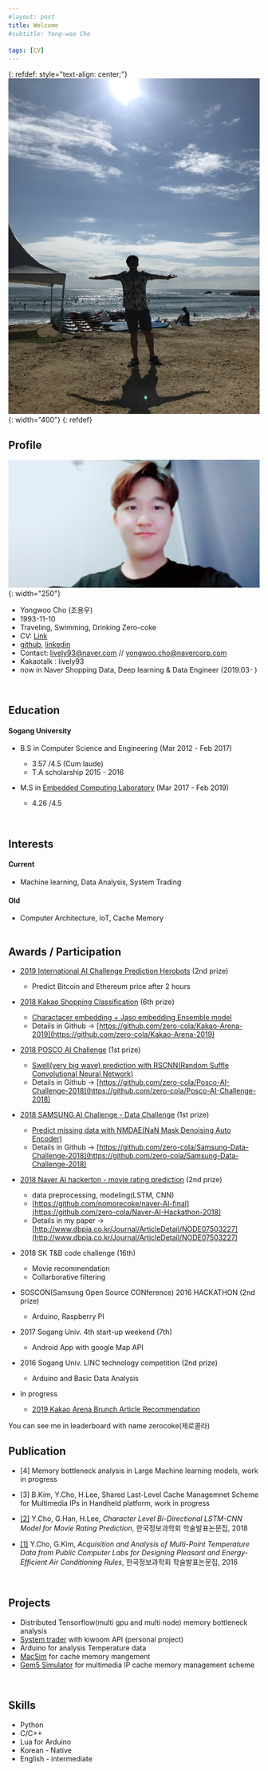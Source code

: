 ```yaml
---
#layout: post
title: Welcome
#subtitle: Yong-woo Cho

tags: [CV]
---
```


<!--
#You can write regular [markdown](http://markdowntutorial.com/) here and Jekyll will automatically convert it to a nice webpage.  I strongly encourage you to [take 5 minutes to learn how to write in markdown](http://markdowntutorial.com/) - it'll teach you how to transform regular text into bold/italics/headings/tables/etc.-->

{: refdef: style="text-align: center;"}
![Profile picture](/img/yangyang.jpg){: width="400"}
{: refdef}

## Profile 
![Profile picture](/img/profile.jpg){: width="250"}  
* Yongwoo Cho (조용우)
* 1993-11-10  
* Traveling, Swimming, Drinking Zero-coke
* CV: [Link](https://www.notion.so/zerocoke/Yongwoo-Cho-6567175c9e0c4864b44c5e9e0b096430)
* [github](https://github.com/nomorecoke), [linkedin](https://www.linkedin.com/in/yongwoo-cho-00629a169/)
* Contact: lively93@naver.com // yongwoo.cho@navercorp.com
* Kakaotalk : lively93
* now in Naver Shopping Data, Deep learning & Data Engineer (2019.03- )

&nbsp;
## Education
#### Sogang University    
   * B.S in Computer Science and Engineering (Mar 2012 - Feb 2017)
     * 3.57 /4.5 (Cum laude)  
     * T.A scholarship 2015 - 2016    

   * M.S in [Embedded Computing Laboratory](http://ecl.sogang.ac.kr) (Mar 2017 - Feb 2019) 
     * 4.26 /4.5
     
&nbsp;

## Interests 
#### Current
* Machine learning, Data Analysis, System Trading   
     
#### Old
* Computer Architecture, IoT, Cache Memory   
&nbsp;   


## Awards / Participation
* [2019 International AI Challenge Prediction Herobots](https://www.predictionherobots.com/challenge) (2nd prize)
  * Predict Bitcoin and Ethereum price after 2 hours
* [2018 Kakao Shopping Classification](https://arena.kakao.com/) (6th prize)
  * [Charactacer embedding + Jaso embedding Ensemble model](https://github.com/zero-cola/Kakao-Arena-2019)
  * Details in Github -> [https://github.com/zero-cola/Kakao-Arena-2019](https://github.com/zero-cola/Kakao-Arena-2019)


* [2018 POSCO AI Challenge](https://www.posco-aichallenge.kr/project/p02/) (1st prize)
  * [Swell(very big wave) prediction with RSCNN(Random Suffle Convolutional Neural Network)](https://github.com/zero-cola/Posco-AI-Challenge-2018)
  * Details in Github -> [https://github.com/zero-cola/Posco-AI-Challenge-2018](https://github.com/zero-cola/Posco-AI-Challenge-2018)


* [2018 SAMSUNG AI Challenge - Data Challenge](https://research.samsung.com/aichallenge/data) (1st prize)
  * [Predict missing data with NMDAE(NaN Mask Denoising Auto Encoder)](https://github.com/zero-cola/Samsung-Data-Challenge-2018)
  * Details in Github -> [https://github.com/zero-cola/Samsung-Data-Challenge-2018](https://github.com/zero-cola/Samsung-Data-Challenge-2018)
* [2018 Naver AI hackerton - movie rating prediction](https://github.com/naver/ai-hackathon-2018) (2nd prize)
  * data preprocessing, modeling(LSTM, CNN)
  * [https://github.com/nomorecoke/naver-AI-final](https://github.com/zero-cola/Naver-AI-Hackathon-2018)
  * Details in my paper -> [http://www.dbpia.co.kr/Journal/ArticleDetail/NODE07503227](http://www.dbpia.co.kr/Journal/ArticleDetail/NODE07503227)
* 2018 SK T&B code challenge (16th)
  * Movie recommendation
  * Collarborative filtering
* SOSCON(Samsung Open Source CONference) 2016 HACKATHON (2nd prize)
  * Arduino, Raspberry PI 
* 2017 Sogang Univ. 4th start-up weekend (7th)
  * Android App with google Map API
* 2016 Sogang Univ. LINC technology competition (2nd prize)
  * Arduino and Basic Data Analysis 

* In progress
  * [2019 Kakao Arena Brunch Article Recommendation](https://arena.kakao.com/c/2)



You can see me in leaderboard with name zerocoke(제로콜라)
&nbsp;   


## Publication    
  * [4] Memory bottleneck analysis in Large Machine learning models, work in progress
  
  * [3] B.Kim, Y.Cho, H.Lee, Shared Last-Level Cache Managemnet Scheme for Multimedia IPs in Handheld platform, work in progress
  
  * [[2]](http://www.dbpia.co.kr/Journal/ArticleDetail/NODE07503227) Y.Cho, G.Han, H.Lee, _Character Level Bi-Directional LSTM-CNN Model for Movie Rating Prediction_, 한국정보과학회 학술발표논문집, 2018
  
  * [[1]](http://www.dbpia.co.kr/Journal/ArticleDetail/NODE07116284) Y.Cho, G.Kim, _Acquisition and Analysis of Multi-Point Temperature Data from Public Computer Labs for Designing Pleasant and Energy-Efficient Air Conditioning Rules_,  한국정보과학회 학술발표논문집, 2016  

&nbsp;   

## Projects
* Distributed Tensorflow(multi gpu and multi node) memory bottleneck analysis  
* [System trader](https://github.com/nomorecoke/System-Trading) with kiwoom API (personal project)
* Arduino for analysis Temperature data
* [MacSim](http://comparch.gatech.edu/hparch/macsim.html) for cache memory mangement 
* [Gem5 Simulator](http://gem5.org/Main_Page) for multimedia IP cache memory management scheme


&nbsp;   

## Skills  
* Python
* C/C++
* Lua for Arduino
* Korean - Native
* English - intermediate  

&nbsp;  

  


<!--
Here's a useless table:
| Number | Next number | Previous number |
| :------ |:--- | :--- |
| Five | Six | Four |
| Ten | Eleven | Nine |
| Seven | Eight | Six |
| Two | Three | One |

How about a yummy crepe?

![Crepe](http://s3-media3.fl.yelpcdn.com/bphoto/cQ1Yoa75m2yUFFbY2xwuqw/348s.jpg)

Here's a code chunk:

~~~
var foo = function(x) {
  return(x + 5);
}
foo(3)
~~~

And here is the same code with syntax highlighting:

```javascript
var foo = function(x) {
  return(x + 5);
}
foo(3)
```

And here is the same code yet again but with line numbers:

{% highlight javascript linenos %}
var foo = function(x) {
  return(x + 5);
}
foo(3)
{% endhighlight %}

## Boxes
You can add notification, warning and error boxes like this:

### Notification

{: .box-note}
**Note:** This is a notification box.

### Warning

{: .box-warning}
**Warning:** This is a warning box.

### Error

{: .box-error}
**Error:** This is an error box.

-->
